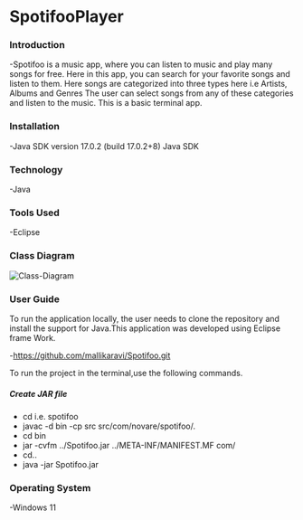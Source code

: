 # SpotifooPlayer

### Introduction
  
-Spotifoo is a music app, where you can listen to music and play  many songs for free. Here in this app, you can search for your favorite songs and listen to them. Here songs are categorized into three types here i.e   Artists, Albums and Genres The user can select songs from any of these categories and listen to the music. This is a basic terminal app.

### Installation

-Java SDK version 17.0.2 (build 17.0.2+8) Java SDK

### Technology
-Java

### Tools Used
-Eclipse

### Class Diagram
![Class-Diagram](https://user-images.githubusercontent.com/9899237/181440290-95cb1a49-a804-4c79-85a9-6668ea63584a.PNG)



### User Guide
To run the application locally, the user needs to clone the repository and install the support for Java.This application was developed using Eclipse frame Work. 

-https://github.com/mallikaravi/Spotifoo.git

To run the project in the terminal,use the following commands.
##### Create JAR file
- cd <project> i.e. spotifoo
- javac -d bin -cp src src/com/novare/spotifoo/*.*
- cd bin 
- jar -cvfm  ../Spotifoo.jar ../META-INF/MANIFEST.MF com/
- cd..
- java -jar Spotifoo.jar

### Operating System
  -Windows 11


